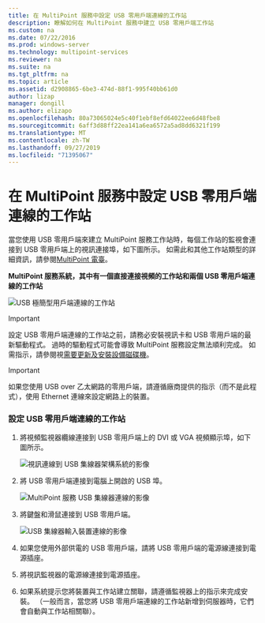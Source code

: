 ```yaml
---
title: 在 MultiPoint 服務中設定 USB 零用戶端連線的工作站
description: 瞭解如何在 MultiPoint 服務中建立 USB 零用戶端工作站
ms.custom: na
ms.date: 07/22/2016
ms.prod: windows-server
ms.technology: multipoint-services
ms.reviewer: na
ms.suite: na
ms.tgt_pltfrm: na
ms.topic: article
ms.assetid: d2908865-6be3-474d-88f1-995f40bb61d0
author: lizap
manager: dongill
ms.author: elizapo
ms.openlocfilehash: 80a73065024e5c40f1ebf8efd64022ee6d48fbe8
ms.sourcegitcommit: 6aff3d88ff22ea141a6ea6572a5ad8dd6321f199
ms.translationtype: MT
ms.contentlocale: zh-TW
ms.lasthandoff: 09/27/2019
ms.locfileid: "71395067"
---
```

# <a name="set-up-a-usb-zero-client-connected-station-in-multipoint-services"></a>在 MultiPoint 服務中設定 USB 零用戶端連線的工作站
當您使用 USB 零用戶端來建立 MultiPoint 服務工作站時，每個工作站的監視會連接到 USB 零用戶端上的視訊連接埠，如下圖所示。 如需此和其他工作站類型的詳細資訊，請參閱[MultiPoint 電臺](MultiPoint-services-Stations.md)。
  
**MultiPoint 服務系統，其中有一個直接連接視頻的工作站和兩個 USB 零用戶端連線的工作站**  
  
![USB 極簡型用戶端連線的工作站](./media/WMS11_diagram7.gif)  
  
> [!IMPORTANT]  
> 設定 USB 零用戶端連線的工作站之前，請務必安裝視訊卡和 USB 零用戶端的最新驅動程式。 過時的驅動程式可能會導致 MultiPoint 服務設定無法順利完成。 如需指示，請參閱視[需要更新及安裝設備磁碟機](Update-and-install-device-drivers-if-needed.md)。  
  
> [!IMPORTANT]  
> 如果您使用 USB over 乙太網路的零用戶端，請遵循廠商提供的指示（而不是此程式），使用 Ethernet 連線來設定網路上的裝置。  
  
### <a name="to-set-up-a-usb-zero-client-connected-station"></a>設定 USB 零用戶端連線的工作站  
  
1.  將視頻監視器纜線連接到 USB 零用戶端上的 DVI 或 VGA 視頻顯示埠，如下圖所示。  
  
    ![視訊連線到 USB 集線器架構系統的影像](./media/WMSVideoConnection.gif)  
  
2.  將 USB 零用戶端連接到電腦上開啟的 USB 埠。  
  
    ![MultiPoint 服務 USB 集線器連線的影像](./media/WMSUSBHubConnection.gif)  
  
3.  將鍵盤和滑鼠連接到 USB 零用戶端。  
  
    ![USB 集線器輸入裝置連線的影像](./media/WMSUSBDeviceConnection.gif)  
  
4.  如果您使用外部供電的 USB 零用戶端，請將 USB 零用戶端的電源線連接到電源插座。  
  
5.  將視訊監視器的電源線連接到電源插座。  
  
6.  如果系統提示您將裝置與工作站建立關聯，請遵循監視器上的指示來完成安裝。 （一般而言，當您將 USB 零用戶端連線的工作站新增到伺服器時，它們會自動與工作站相關聯）。